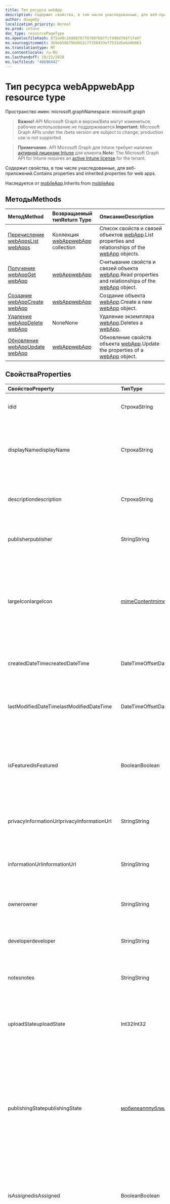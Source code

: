 ```yaml
---
title: Тип ресурса webApp
description: Содержит свойства, в том числе унаследованные, для веб-приложений.
author: dougeby
localization_priority: Normal
ms.prod: intune
doc_type: resourcePageType
ms.openlocfilehash: 875a49c18d08787f8700fb67fcf496d704f1fa0f
ms.sourcegitcommit: 3b9eb50b790d952c7f350433ef7531d5e6d4b963
ms.translationtype: MT
ms.contentlocale: ru-RU
ms.lasthandoff: 10/22/2020
ms.locfileid: "48696442"
---
```

# <a name="webapp-resource-type"></a><span data-ttu-id="1088d-103">Тип ресурса webApp</span><span class="sxs-lookup"><span data-stu-id="1088d-103">webApp resource type</span></span>

<span data-ttu-id="1088d-104">Пространство имен: microsoft.graph</span><span class="sxs-lookup"><span data-stu-id="1088d-104">Namespace: microsoft.graph</span></span>

> <span data-ttu-id="1088d-105">**Важно!** API Microsoft Graph в версии/Beta могут изменяться; рабочее использование не поддерживается.</span><span class="sxs-lookup"><span data-stu-id="1088d-105">**Important:** Microsoft Graph APIs under the /beta version are subject to change; production use is not supported.</span></span>

> <span data-ttu-id="1088d-106">**Примечание.** API Microsoft Graph для Intune требует наличия [активной лицензии Intune](https://go.microsoft.com/fwlink/?linkid=839381) для клиента.</span><span class="sxs-lookup"><span data-stu-id="1088d-106">**Note:** The Microsoft Graph API for Intune requires an [active Intune license](https://go.microsoft.com/fwlink/?linkid=839381) for the tenant.</span></span>

<span data-ttu-id="1088d-107">Содержит свойства, в том числе унаследованные, для веб-приложений.</span><span class="sxs-lookup"><span data-stu-id="1088d-107">Contains properties and inherited properties for web apps.</span></span>


<span data-ttu-id="1088d-108">Наследуется от [mobileApp](../resources/intune-shared-mobileapp.md).</span><span class="sxs-lookup"><span data-stu-id="1088d-108">Inherits from [mobileApp](../resources/intune-shared-mobileapp.md)</span></span>

## <a name="methods"></a><span data-ttu-id="1088d-109">Методы</span><span class="sxs-lookup"><span data-stu-id="1088d-109">Methods</span></span>
|<span data-ttu-id="1088d-110">Метод</span><span class="sxs-lookup"><span data-stu-id="1088d-110">Method</span></span>|<span data-ttu-id="1088d-111">Возвращаемый тип</span><span class="sxs-lookup"><span data-stu-id="1088d-111">Return Type</span></span>|<span data-ttu-id="1088d-112">Описание</span><span class="sxs-lookup"><span data-stu-id="1088d-112">Description</span></span>|
|:---|:---|:---|
|[<span data-ttu-id="1088d-113">Перечисление webApps</span><span class="sxs-lookup"><span data-stu-id="1088d-113">List webApps</span></span>](../api/intune-apps-webapp-list.md)|<span data-ttu-id="1088d-114">Коллекция [webApp](../resources/intune-apps-webapp.md)</span><span class="sxs-lookup"><span data-stu-id="1088d-114">[webApp](../resources/intune-apps-webapp.md) collection</span></span>|<span data-ttu-id="1088d-115">Список свойств и связей объектов [webApp](../resources/intune-apps-webapp.md).</span><span class="sxs-lookup"><span data-stu-id="1088d-115">List properties and relationships of the [webApp](../resources/intune-apps-webapp.md) objects.</span></span>|
|[<span data-ttu-id="1088d-116">Получение webApp</span><span class="sxs-lookup"><span data-stu-id="1088d-116">Get webApp</span></span>](../api/intune-apps-webapp-get.md)|[<span data-ttu-id="1088d-117">webApp</span><span class="sxs-lookup"><span data-stu-id="1088d-117">webApp</span></span>](../resources/intune-apps-webapp.md)|<span data-ttu-id="1088d-118">Считывание свойств и связей объекта [webApp](../resources/intune-apps-webapp.md).</span><span class="sxs-lookup"><span data-stu-id="1088d-118">Read properties and relationships of the [webApp](../resources/intune-apps-webapp.md) object.</span></span>|
|[<span data-ttu-id="1088d-119">Создание webApp</span><span class="sxs-lookup"><span data-stu-id="1088d-119">Create webApp</span></span>](../api/intune-apps-webapp-create.md)|[<span data-ttu-id="1088d-120">webApp</span><span class="sxs-lookup"><span data-stu-id="1088d-120">webApp</span></span>](../resources/intune-apps-webapp.md)|<span data-ttu-id="1088d-121">Создание объекта [webApp](../resources/intune-apps-webapp.md).</span><span class="sxs-lookup"><span data-stu-id="1088d-121">Create a new [webApp](../resources/intune-apps-webapp.md) object.</span></span>|
|[<span data-ttu-id="1088d-122">Удаление webApp</span><span class="sxs-lookup"><span data-stu-id="1088d-122">Delete webApp</span></span>](../api/intune-apps-webapp-delete.md)|<span data-ttu-id="1088d-123">None</span><span class="sxs-lookup"><span data-stu-id="1088d-123">None</span></span>|<span data-ttu-id="1088d-124">Удаление экземпляра [webApp](../resources/intune-apps-webapp.md).</span><span class="sxs-lookup"><span data-stu-id="1088d-124">Deletes a [webApp](../resources/intune-apps-webapp.md).</span></span>|
|[<span data-ttu-id="1088d-125">Обновление webApp</span><span class="sxs-lookup"><span data-stu-id="1088d-125">Update webApp</span></span>](../api/intune-apps-webapp-update.md)|[<span data-ttu-id="1088d-126">webApp</span><span class="sxs-lookup"><span data-stu-id="1088d-126">webApp</span></span>](../resources/intune-apps-webapp.md)|<span data-ttu-id="1088d-127">Обновление свойств объекта [webApp](../resources/intune-apps-webapp.md).</span><span class="sxs-lookup"><span data-stu-id="1088d-127">Update the properties of a [webApp](../resources/intune-apps-webapp.md) object.</span></span>|

## <a name="properties"></a><span data-ttu-id="1088d-128">Свойства</span><span class="sxs-lookup"><span data-stu-id="1088d-128">Properties</span></span>
|<span data-ttu-id="1088d-129">Свойство</span><span class="sxs-lookup"><span data-stu-id="1088d-129">Property</span></span>|<span data-ttu-id="1088d-130">Тип</span><span class="sxs-lookup"><span data-stu-id="1088d-130">Type</span></span>|<span data-ttu-id="1088d-131">Описание</span><span class="sxs-lookup"><span data-stu-id="1088d-131">Description</span></span>|
|:---|:---|:---|
|<span data-ttu-id="1088d-132">id</span><span class="sxs-lookup"><span data-stu-id="1088d-132">id</span></span>|<span data-ttu-id="1088d-133">Строка</span><span class="sxs-lookup"><span data-stu-id="1088d-133">String</span></span>|<span data-ttu-id="1088d-134">Ключ объекта.</span><span class="sxs-lookup"><span data-stu-id="1088d-134">Key of the entity.</span></span> <span data-ttu-id="1088d-135">Наследуется от [mobileApp](../resources/intune-shared-mobileapp.md).</span><span class="sxs-lookup"><span data-stu-id="1088d-135">Inherited from [mobileApp](../resources/intune-shared-mobileapp.md)</span></span>|
|<span data-ttu-id="1088d-136">displayName</span><span class="sxs-lookup"><span data-stu-id="1088d-136">displayName</span></span>|<span data-ttu-id="1088d-137">Строка</span><span class="sxs-lookup"><span data-stu-id="1088d-137">String</span></span>|<span data-ttu-id="1088d-138">Название приложения, которое предоставил или импортировал администратор.</span><span class="sxs-lookup"><span data-stu-id="1088d-138">The admin provided or imported title of the app.</span></span> <span data-ttu-id="1088d-139">Наследуется от [mobileApp](../resources/intune-shared-mobileapp.md).</span><span class="sxs-lookup"><span data-stu-id="1088d-139">Inherited from [mobileApp](../resources/intune-shared-mobileapp.md)</span></span>|
|<span data-ttu-id="1088d-140">description</span><span class="sxs-lookup"><span data-stu-id="1088d-140">description</span></span>|<span data-ttu-id="1088d-141">Строка</span><span class="sxs-lookup"><span data-stu-id="1088d-141">String</span></span>|<span data-ttu-id="1088d-142">Описание приложения.</span><span class="sxs-lookup"><span data-stu-id="1088d-142">The description of the app.</span></span> <span data-ttu-id="1088d-143">Наследуется от [mobileApp](../resources/intune-shared-mobileapp.md).</span><span class="sxs-lookup"><span data-stu-id="1088d-143">Inherited from [mobileApp](../resources/intune-shared-mobileapp.md)</span></span>|
|<span data-ttu-id="1088d-144">publisher</span><span class="sxs-lookup"><span data-stu-id="1088d-144">publisher</span></span>|<span data-ttu-id="1088d-145">String</span><span class="sxs-lookup"><span data-stu-id="1088d-145">String</span></span>|<span data-ttu-id="1088d-146">Издатель приложения.</span><span class="sxs-lookup"><span data-stu-id="1088d-146">The publisher of the app.</span></span> <span data-ttu-id="1088d-147">Наследуется от [mobileApp](../resources/intune-shared-mobileapp.md).</span><span class="sxs-lookup"><span data-stu-id="1088d-147">Inherited from [mobileApp](../resources/intune-shared-mobileapp.md)</span></span>|
|<span data-ttu-id="1088d-148">largeIcon</span><span class="sxs-lookup"><span data-stu-id="1088d-148">largeIcon</span></span>|[<span data-ttu-id="1088d-149">mimeContent</span><span class="sxs-lookup"><span data-stu-id="1088d-149">mimeContent</span></span>](../resources/intune-shared-mimecontent.md)|<span data-ttu-id="1088d-150">Представляет большой значок, который отображается в сведениях о приложении, используется для отправки значка.</span><span class="sxs-lookup"><span data-stu-id="1088d-150">The large icon, to be displayed in the app details and used for upload of the icon.</span></span> <span data-ttu-id="1088d-151">Наследуется от [mobileApp](../resources/intune-shared-mobileapp.md).</span><span class="sxs-lookup"><span data-stu-id="1088d-151">Inherited from [mobileApp](../resources/intune-shared-mobileapp.md)</span></span>|
|<span data-ttu-id="1088d-152">createdDateTime</span><span class="sxs-lookup"><span data-stu-id="1088d-152">createdDateTime</span></span>|<span data-ttu-id="1088d-153">DateTimeOffset</span><span class="sxs-lookup"><span data-stu-id="1088d-153">DateTimeOffset</span></span>|<span data-ttu-id="1088d-154">Дата и время создания приложения.</span><span class="sxs-lookup"><span data-stu-id="1088d-154">The date and time the app was created.</span></span> <span data-ttu-id="1088d-155">Наследуется от [mobileApp](../resources/intune-shared-mobileapp.md).</span><span class="sxs-lookup"><span data-stu-id="1088d-155">Inherited from [mobileApp](../resources/intune-shared-mobileapp.md)</span></span>|
|<span data-ttu-id="1088d-156">lastModifiedDateTime</span><span class="sxs-lookup"><span data-stu-id="1088d-156">lastModifiedDateTime</span></span>|<span data-ttu-id="1088d-157">DateTimeOffset</span><span class="sxs-lookup"><span data-stu-id="1088d-157">DateTimeOffset</span></span>|<span data-ttu-id="1088d-158">Дата и время последнего изменения приложения.</span><span class="sxs-lookup"><span data-stu-id="1088d-158">The date and time the app was last modified.</span></span> <span data-ttu-id="1088d-159">Наследуется от [mobileApp](../resources/intune-shared-mobileapp.md).</span><span class="sxs-lookup"><span data-stu-id="1088d-159">Inherited from [mobileApp](../resources/intune-shared-mobileapp.md)</span></span>|
|<span data-ttu-id="1088d-160">isFeatured</span><span class="sxs-lookup"><span data-stu-id="1088d-160">isFeatured</span></span>|<span data-ttu-id="1088d-161">Boolean</span><span class="sxs-lookup"><span data-stu-id="1088d-161">Boolean</span></span>|<span data-ttu-id="1088d-162">Значение, которое показывает, отмечено ли приложение как подобранное администратором. Наследуется от объекта [mobileApp](../resources/intune-shared-mobileapp.md).</span><span class="sxs-lookup"><span data-stu-id="1088d-162">The value indicating whether the app is marked as featured by the admin. Inherited from [mobileApp](../resources/intune-shared-mobileapp.md)</span></span>|
|<span data-ttu-id="1088d-163">privacyInformationUrl</span><span class="sxs-lookup"><span data-stu-id="1088d-163">privacyInformationUrl</span></span>|<span data-ttu-id="1088d-164">String</span><span class="sxs-lookup"><span data-stu-id="1088d-164">String</span></span>|<span data-ttu-id="1088d-165">URL-адрес заявления о конфиденциальности.</span><span class="sxs-lookup"><span data-stu-id="1088d-165">The privacy statement Url.</span></span> <span data-ttu-id="1088d-166">Наследуется от [mobileApp](../resources/intune-shared-mobileapp.md).</span><span class="sxs-lookup"><span data-stu-id="1088d-166">Inherited from [mobileApp](../resources/intune-shared-mobileapp.md)</span></span>|
|<span data-ttu-id="1088d-167">informationUrl</span><span class="sxs-lookup"><span data-stu-id="1088d-167">informationUrl</span></span>|<span data-ttu-id="1088d-168">String</span><span class="sxs-lookup"><span data-stu-id="1088d-168">String</span></span>|<span data-ttu-id="1088d-169">URL-адрес страницы с дополнительными сведениями.</span><span class="sxs-lookup"><span data-stu-id="1088d-169">The more information Url.</span></span> <span data-ttu-id="1088d-170">Наследуется от [mobileApp](../resources/intune-shared-mobileapp.md).</span><span class="sxs-lookup"><span data-stu-id="1088d-170">Inherited from [mobileApp](../resources/intune-shared-mobileapp.md)</span></span>|
|<span data-ttu-id="1088d-171">owner</span><span class="sxs-lookup"><span data-stu-id="1088d-171">owner</span></span>|<span data-ttu-id="1088d-172">String</span><span class="sxs-lookup"><span data-stu-id="1088d-172">String</span></span>|<span data-ttu-id="1088d-173">Владелец приложения.</span><span class="sxs-lookup"><span data-stu-id="1088d-173">The owner of the app.</span></span> <span data-ttu-id="1088d-174">Наследуется от [mobileApp](../resources/intune-shared-mobileapp.md).</span><span class="sxs-lookup"><span data-stu-id="1088d-174">Inherited from [mobileApp](../resources/intune-shared-mobileapp.md)</span></span>|
|<span data-ttu-id="1088d-175">developer</span><span class="sxs-lookup"><span data-stu-id="1088d-175">developer</span></span>|<span data-ttu-id="1088d-176">String</span><span class="sxs-lookup"><span data-stu-id="1088d-176">String</span></span>|<span data-ttu-id="1088d-177">Разработчик приложения.</span><span class="sxs-lookup"><span data-stu-id="1088d-177">The developer of the app.</span></span> <span data-ttu-id="1088d-178">Наследуется от [mobileApp](../resources/intune-shared-mobileapp.md).</span><span class="sxs-lookup"><span data-stu-id="1088d-178">Inherited from [mobileApp](../resources/intune-shared-mobileapp.md)</span></span>|
|<span data-ttu-id="1088d-179">notes</span><span class="sxs-lookup"><span data-stu-id="1088d-179">notes</span></span>|<span data-ttu-id="1088d-180">String</span><span class="sxs-lookup"><span data-stu-id="1088d-180">String</span></span>|<span data-ttu-id="1088d-181">Заметки для приложения.</span><span class="sxs-lookup"><span data-stu-id="1088d-181">Notes for the app.</span></span> <span data-ttu-id="1088d-182">Наследуется от [mobileApp](../resources/intune-shared-mobileapp.md).</span><span class="sxs-lookup"><span data-stu-id="1088d-182">Inherited from [mobileApp](../resources/intune-shared-mobileapp.md)</span></span>|
|<span data-ttu-id="1088d-183">uploadState</span><span class="sxs-lookup"><span data-stu-id="1088d-183">uploadState</span></span>|<span data-ttu-id="1088d-184">Int32</span><span class="sxs-lookup"><span data-stu-id="1088d-184">Int32</span></span>|<span data-ttu-id="1088d-185">Состояние отправки.</span><span class="sxs-lookup"><span data-stu-id="1088d-185">The upload state.</span></span> <span data-ttu-id="1088d-186">Возможные значения: 0 – `Not Ready` , 1 – `Ready` , 2 `Processing` .</span><span class="sxs-lookup"><span data-stu-id="1088d-186">Possible values are: 0 - `Not Ready`, 1 - `Ready`, 2 - `Processing`.</span></span> <span data-ttu-id="1088d-187">Наследуется от [mobileApp](../resources/intune-shared-mobileapp.md).</span><span class="sxs-lookup"><span data-stu-id="1088d-187">Inherited from [mobileApp](../resources/intune-shared-mobileapp.md)</span></span>|
|<span data-ttu-id="1088d-188">publishingState</span><span class="sxs-lookup"><span data-stu-id="1088d-188">publishingState</span></span>|[<span data-ttu-id="1088d-189">мобилеапппублишингстате</span><span class="sxs-lookup"><span data-stu-id="1088d-189">mobileAppPublishingState</span></span>](../resources/intune-apps-mobileapppublishingstate.md)|<span data-ttu-id="1088d-190">Состояние публикации для приложения.</span><span class="sxs-lookup"><span data-stu-id="1088d-190">The publishing state for the app.</span></span> <span data-ttu-id="1088d-191">Приложение невозможно назначить, если оно не опубликовано.</span><span class="sxs-lookup"><span data-stu-id="1088d-191">The app cannot be assigned unless the app is published.</span></span> <span data-ttu-id="1088d-192">Наследуется от [mobileApp](../resources/intune-shared-mobileapp.md).</span><span class="sxs-lookup"><span data-stu-id="1088d-192">Inherited from [mobileApp](../resources/intune-shared-mobileapp.md).</span></span> <span data-ttu-id="1088d-193">Возможные значения: `notPublished`, `processing`, `published`.</span><span class="sxs-lookup"><span data-stu-id="1088d-193">Possible values are: `notPublished`, `processing`, `published`.</span></span>|
|<span data-ttu-id="1088d-194">isAssigned</span><span class="sxs-lookup"><span data-stu-id="1088d-194">isAssigned</span></span>|<span data-ttu-id="1088d-195">Boolean</span><span class="sxs-lookup"><span data-stu-id="1088d-195">Boolean</span></span>|<span data-ttu-id="1088d-196">Значение, указывающее, назначено ли приложение по крайней мере одной группе.</span><span class="sxs-lookup"><span data-stu-id="1088d-196">The value indicating whether the app is assigned to at least one group.</span></span> <span data-ttu-id="1088d-197">Наследуется от [mobileApp](../resources/intune-shared-mobileapp.md).</span><span class="sxs-lookup"><span data-stu-id="1088d-197">Inherited from [mobileApp](../resources/intune-shared-mobileapp.md)</span></span>|
|<span data-ttu-id="1088d-198">roleScopeTagIds</span><span class="sxs-lookup"><span data-stu-id="1088d-198">roleScopeTagIds</span></span>|<span data-ttu-id="1088d-199">Коллекция строк</span><span class="sxs-lookup"><span data-stu-id="1088d-199">String collection</span></span>|<span data-ttu-id="1088d-200">Список идентификаторов тегов области для этого мобильного приложения.</span><span class="sxs-lookup"><span data-stu-id="1088d-200">List of scope tag ids for this mobile app.</span></span> <span data-ttu-id="1088d-201">Наследуется от [mobileApp](../resources/intune-shared-mobileapp.md).</span><span class="sxs-lookup"><span data-stu-id="1088d-201">Inherited from [mobileApp](../resources/intune-shared-mobileapp.md)</span></span>|
|<span data-ttu-id="1088d-202">депендентаппкаунт</span><span class="sxs-lookup"><span data-stu-id="1088d-202">dependentAppCount</span></span>|<span data-ttu-id="1088d-203">Int32</span><span class="sxs-lookup"><span data-stu-id="1088d-203">Int32</span></span>|<span data-ttu-id="1088d-204">Общее количество зависимостей для дочернего приложения.</span><span class="sxs-lookup"><span data-stu-id="1088d-204">The total number of dependencies the child app has.</span></span> <span data-ttu-id="1088d-205">Наследуется от [mobileApp](../resources/intune-shared-mobileapp.md).</span><span class="sxs-lookup"><span data-stu-id="1088d-205">Inherited from [mobileApp](../resources/intune-shared-mobileapp.md)</span></span>|
|<span data-ttu-id="1088d-206">суперседингаппкаунт</span><span class="sxs-lookup"><span data-stu-id="1088d-206">supersedingAppCount</span></span>|<span data-ttu-id="1088d-207">Int32</span><span class="sxs-lookup"><span data-stu-id="1088d-207">Int32</span></span>|<span data-ttu-id="1088d-208">Общее количество приложений, которые напрямую или косвенно заменяют данное приложение.</span><span class="sxs-lookup"><span data-stu-id="1088d-208">The total number of apps this app directly or indirectly supersedes.</span></span> <span data-ttu-id="1088d-209">Наследуется от [mobileApp](../resources/intune-shared-mobileapp.md).</span><span class="sxs-lookup"><span data-stu-id="1088d-209">Inherited from [mobileApp](../resources/intune-shared-mobileapp.md)</span></span>|
|<span data-ttu-id="1088d-210">суперседедаппкаунт</span><span class="sxs-lookup"><span data-stu-id="1088d-210">supersededAppCount</span></span>|<span data-ttu-id="1088d-211">Int32</span><span class="sxs-lookup"><span data-stu-id="1088d-211">Int32</span></span>|<span data-ttu-id="1088d-212">Общее число приложений, для которых это приложение напрямую или косвенно заменяется.</span><span class="sxs-lookup"><span data-stu-id="1088d-212">The total number of apps this app is directly or indirectly superseded by.</span></span> <span data-ttu-id="1088d-213">Наследуется от [mobileApp](../resources/intune-shared-mobileapp.md).</span><span class="sxs-lookup"><span data-stu-id="1088d-213">Inherited from [mobileApp](../resources/intune-shared-mobileapp.md)</span></span>|
|<span data-ttu-id="1088d-214">appUrl</span><span class="sxs-lookup"><span data-stu-id="1088d-214">appUrl</span></span>|<span data-ttu-id="1088d-215">String</span><span class="sxs-lookup"><span data-stu-id="1088d-215">String</span></span>|<span data-ttu-id="1088d-216">URL-адрес веб-приложения.</span><span class="sxs-lookup"><span data-stu-id="1088d-216">The web app URL.</span></span>|
|<span data-ttu-id="1088d-217">useManagedBrowser</span><span class="sxs-lookup"><span data-stu-id="1088d-217">useManagedBrowser</span></span>|<span data-ttu-id="1088d-218">Boolean</span><span class="sxs-lookup"><span data-stu-id="1088d-218">Boolean</span></span>|<span data-ttu-id="1088d-219">Указывает, следует ли использовать управляемый браузер.</span><span class="sxs-lookup"><span data-stu-id="1088d-219">Whether or not to use managed browser.</span></span> <span data-ttu-id="1088d-220">Это свойство применимо только к Android и iOS.</span><span class="sxs-lookup"><span data-stu-id="1088d-220">This property is only applicable for Android and IOS.</span></span>|

## <a name="relationships"></a><span data-ttu-id="1088d-221">Связи</span><span class="sxs-lookup"><span data-stu-id="1088d-221">Relationships</span></span>
|<span data-ttu-id="1088d-222">Связь</span><span class="sxs-lookup"><span data-stu-id="1088d-222">Relationship</span></span>|<span data-ttu-id="1088d-223">Тип</span><span class="sxs-lookup"><span data-stu-id="1088d-223">Type</span></span>|<span data-ttu-id="1088d-224">Описание</span><span class="sxs-lookup"><span data-stu-id="1088d-224">Description</span></span>|
|:---|:---|:---|
|<span data-ttu-id="1088d-225">categories</span><span class="sxs-lookup"><span data-stu-id="1088d-225">categories</span></span>|<span data-ttu-id="1088d-226">Коллекция [mobileAppCategory](../resources/intune-apps-mobileappcategory.md)</span><span class="sxs-lookup"><span data-stu-id="1088d-226">[mobileAppCategory](../resources/intune-apps-mobileappcategory.md) collection</span></span>|<span data-ttu-id="1088d-227">Список категорий для этого приложения.</span><span class="sxs-lookup"><span data-stu-id="1088d-227">The list of categories for this app.</span></span> <span data-ttu-id="1088d-228">Наследуется от [mobileApp](../resources/intune-shared-mobileapp.md).</span><span class="sxs-lookup"><span data-stu-id="1088d-228">Inherited from [mobileApp](../resources/intune-shared-mobileapp.md)</span></span>|
|<span data-ttu-id="1088d-229">assignments</span><span class="sxs-lookup"><span data-stu-id="1088d-229">assignments</span></span>|<span data-ttu-id="1088d-230">Коллекция [mobileAppAssignment](../resources/intune-apps-mobileappassignment.md)</span><span class="sxs-lookup"><span data-stu-id="1088d-230">[mobileAppAssignment](../resources/intune-apps-mobileappassignment.md) collection</span></span>|<span data-ttu-id="1088d-231">Список назначений группы для этого мобильного приложения.</span><span class="sxs-lookup"><span data-stu-id="1088d-231">The list of group assignments for this mobile app.</span></span> <span data-ttu-id="1088d-232">Наследуется от [mobileApp](../resources/intune-shared-mobileapp.md).</span><span class="sxs-lookup"><span data-stu-id="1088d-232">Inherited from [mobileApp](../resources/intune-shared-mobileapp.md)</span></span>|
|<span data-ttu-id="1088d-233">installSummary</span><span class="sxs-lookup"><span data-stu-id="1088d-233">installSummary</span></span>|<span data-ttu-id="1088d-234">[mobileAppInstallSummary](../resources/intune-apps-mobileappinstallsummary.md);</span><span class="sxs-lookup"><span data-stu-id="1088d-234">[mobileAppInstallSummary](../resources/intune-apps-mobileappinstallsummary.md)</span></span>|<span data-ttu-id="1088d-235">Общие сведения по установке мобильного приложения.</span><span class="sxs-lookup"><span data-stu-id="1088d-235">Mobile App Install Summary.</span></span> <span data-ttu-id="1088d-236">Наследуется от [mobileApp](../resources/intune-shared-mobileapp.md).</span><span class="sxs-lookup"><span data-stu-id="1088d-236">Inherited from [mobileApp](../resources/intune-shared-mobileapp.md)</span></span>|
|<span data-ttu-id="1088d-237">deviceStatuses</span><span class="sxs-lookup"><span data-stu-id="1088d-237">deviceStatuses</span></span>|<span data-ttu-id="1088d-238">Коллекция [mobileAppInstallStatus](../resources/intune-apps-mobileappinstallstatus.md)</span><span class="sxs-lookup"><span data-stu-id="1088d-238">[mobileAppInstallStatus](../resources/intune-apps-mobileappinstallstatus.md) collection</span></span>|<span data-ttu-id="1088d-239">Список состояний установки для этого мобильного приложения.</span><span class="sxs-lookup"><span data-stu-id="1088d-239">The list of installation states for this mobile app.</span></span> <span data-ttu-id="1088d-240">Наследуется от [mobileApp](../resources/intune-shared-mobileapp.md).</span><span class="sxs-lookup"><span data-stu-id="1088d-240">Inherited from [mobileApp](../resources/intune-shared-mobileapp.md)</span></span>|
|<span data-ttu-id="1088d-241">userStatuses</span><span class="sxs-lookup"><span data-stu-id="1088d-241">userStatuses</span></span>|<span data-ttu-id="1088d-242">Коллекция [усераппинсталлстатус](../resources/intune-apps-userappinstallstatus.md)</span><span class="sxs-lookup"><span data-stu-id="1088d-242">[userAppInstallStatus](../resources/intune-apps-userappinstallstatus.md) collection</span></span>|<span data-ttu-id="1088d-243">Список состояний установки для этого мобильного приложения.</span><span class="sxs-lookup"><span data-stu-id="1088d-243">The list of installation states for this mobile app.</span></span> <span data-ttu-id="1088d-244">Наследуется от [mobileApp](../resources/intune-shared-mobileapp.md).</span><span class="sxs-lookup"><span data-stu-id="1088d-244">Inherited from [mobileApp](../resources/intune-shared-mobileapp.md)</span></span>|
|<span data-ttu-id="1088d-245">Таблица</span><span class="sxs-lookup"><span data-stu-id="1088d-245">relationships</span></span>|<span data-ttu-id="1088d-246">Коллекция [мобилеаппрелатионшип](../resources/intune-apps-mobileapprelationship.md)</span><span class="sxs-lookup"><span data-stu-id="1088d-246">[mobileAppRelationship](../resources/intune-apps-mobileapprelationship.md) collection</span></span>|<span data-ttu-id="1088d-247">Набор прямых отношений для этого приложения.</span><span class="sxs-lookup"><span data-stu-id="1088d-247">The set of direct relationships for this app.</span></span> <span data-ttu-id="1088d-248">Наследуется от [mobileApp](../resources/intune-shared-mobileapp.md).</span><span class="sxs-lookup"><span data-stu-id="1088d-248">Inherited from [mobileApp](../resources/intune-shared-mobileapp.md)</span></span>|

## <a name="json-representation"></a><span data-ttu-id="1088d-249">Представление JSON</span><span class="sxs-lookup"><span data-stu-id="1088d-249">JSON Representation</span></span>
<span data-ttu-id="1088d-250">Ниже представлено описание ресурса в формате JSON.</span><span class="sxs-lookup"><span data-stu-id="1088d-250">Here is a JSON representation of the resource.</span></span>
<!-- {
  "blockType": "resource",
  "keyProperty": "id",
  "@odata.type": "microsoft.graph.webApp"
}
-->
``` json
{
  "@odata.type": "#microsoft.graph.webApp",
  "id": "String (identifier)",
  "displayName": "String",
  "description": "String",
  "publisher": "String",
  "largeIcon": {
    "@odata.type": "microsoft.graph.mimeContent",
    "type": "String",
    "value": "binary"
  },
  "createdDateTime": "String (timestamp)",
  "lastModifiedDateTime": "String (timestamp)",
  "isFeatured": true,
  "privacyInformationUrl": "String",
  "informationUrl": "String",
  "owner": "String",
  "developer": "String",
  "notes": "String",
  "uploadState": 1024,
  "publishingState": "String",
  "isAssigned": true,
  "roleScopeTagIds": [
    "String"
  ],
  "dependentAppCount": 1024,
  "supersedingAppCount": 1024,
  "supersededAppCount": 1024,
  "appUrl": "String",
  "useManagedBrowser": true
}
```





